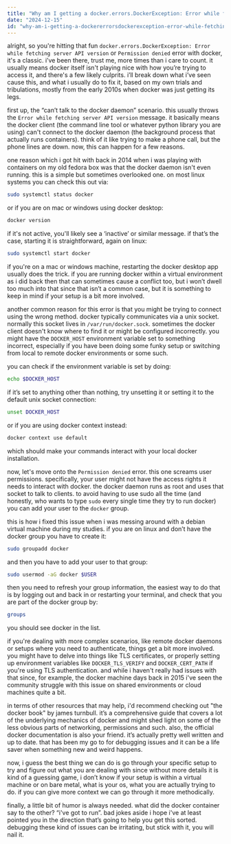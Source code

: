 ```yaml
---
title: "Why am I getting a docker.errors.DockerException: Error while fetching server API version or Permission denied error?"
date: "2024-12-15"
id: "why-am-i-getting-a-dockererrorsdockerexception-error-while-fetching-server-api-version-or-permission-denied-error"
---
```


alright, so you're hitting that fun `docker.errors.DockerException: Error while fetching server API version` or `Permission denied` error with docker, it's a classic. i’ve been there, trust me, more times than i care to count. it usually means docker itself isn't playing nice with how you’re trying to access it, and there's a few likely culprits. i’ll break down what i’ve seen cause this, and what i usually do to fix it, based on my own trials and tribulations, mostly from the early 2010s when docker was just getting its legs.

first up, the “can’t talk to the docker daemon” scenario. this usually throws the `Error while fetching server API version` message. it basically means the docker client (the command line tool or whatever python library you are using) can't connect to the docker daemon (the background process that actually runs containers). think of it like trying to make a phone call, but the phone lines are down. now, this can happen for a few reasons.

one reason which i got hit with back in 2014 when i was playing with containers on my old fedora box was that the docker daemon isn't even running. this is a simple but sometimes overlooked one. on most linux systems you can check this out via:

```bash
sudo systemctl status docker
```
or if you are on mac or windows using docker desktop:
```bash
docker version
```

 if it's not active, you'll likely see a ‘inactive’ or similar message. if that’s the case, starting it is straightforward, again on linux:
```bash
sudo systemctl start docker
```

if you're on a mac or windows machine, restarting the docker desktop app usually does the trick. if you are running docker within a virtual environment as i did back then that can sometimes cause a conflict too, but i won’t dwell too much into that since that isn’t a common case, but it is something to keep in mind if your setup is a bit more involved.

another common reason for this error is that you might be trying to connect using the wrong method. docker typically communicates via a unix socket. normally this socket lives in `/var/run/docker.sock`. sometimes the docker client doesn't know where to find it or might be configured incorrectly. you might have the `DOCKER_HOST` environment variable set to something incorrect, especially if you have been doing some funky setup or switching from local to remote docker environments or some such.

you can check if the environment variable is set by doing:
```bash
echo $DOCKER_HOST
```

if it’s set to anything other than nothing, try unsetting it or setting it to the default unix socket connection:
```bash
unset DOCKER_HOST
```

or if you are using docker context instead:
```bash
docker context use default
```
which should make your commands interact with your local docker installation.

now, let's move onto the `Permission denied` error. this one screams user permissions. specifically, your user might not have the access rights it needs to interact with docker. the docker daemon runs as root and uses that socket to talk to clients. to avoid having to use sudo all the time (and honestly, who wants to type `sudo` every single time they try to run docker) you can add your user to the `docker` group.

this is how i fixed this issue when i was messing around with a debian virtual machine during my studies. if you are on linux and don’t have the docker group you have to create it:
```bash
sudo groupadd docker
```
and then you have to add your user to that group:
```bash
sudo usermod -aG docker $USER
```
then you need to refresh your group information, the easiest way to do that is by logging out and back in or restarting your terminal, and check that you are part of the docker group by:
```bash
groups
```

you should see docker in the list.

if you're dealing with more complex scenarios, like remote docker daemons or setups where you need to authenticate, things get a bit more involved. you might have to delve into things like TLS certificates, or properly setting up environment variables like `DOCKER_TLS_VERIFY` and `DOCKER_CERT_PATH` if you're using TLS authentication. and while i haven't really had issues with that since, for example, the docker machine days back in 2015 i've seen the community struggle with this issue on shared environments or cloud machines quite a bit.

in terms of other resources that may help, i'd recommend checking out "the docker book" by james turnbull. it’s a comprehensive guide that covers a lot of the underlying mechanics of docker and might shed light on some of the less obvious parts of networking, permissions and such. also, the official docker documentation is also your friend. it’s actually pretty well written and up to date. that has been my go to for debugging issues and it can be a life saver when something new and weird happens.

now, i guess the best thing we can do is go through your specific setup to try and figure out what you are dealing with since without more details it is kind of a guessing game, i don’t know if your setup is within a virtual machine or on bare metal, what is your os, what you are actually trying to do. if you can give more context we can go through it more methodically.

finally, a little bit of humor is always needed. what did the docker container say to the other? “i've got to run”. bad jokes aside i hope i've at least pointed you in the direction that’s going to help you get this sorted. debugging these kind of issues can be irritating, but stick with it, you will nail it.
